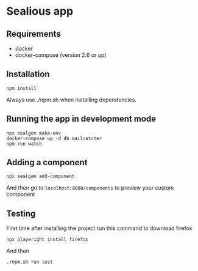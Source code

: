 # Sealious app

## Requirements

-   docker
-   docker-compose (version 2.6 or up)

## Installation

```
npm install
```

Always use ./npm.sh when installing dependencies.

## Running the app in development mode

```
npx sealgen make-env
docker-compose up -d db mailcatcher
npm run watch
```

## Adding a component

```
npx sealgen add-component
```

And then go to `localhost:8080/components` to preview your custom component

## Testing

First time after installing the project run this command to download firefox

```
npx playwright install firefox
```

And then

```
./npm.sh run test
```
